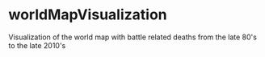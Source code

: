 # worldMapVisualization
Visualization of the world map with battle related deaths from the late 80's to the late 2010's 
